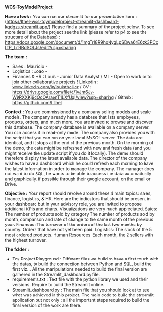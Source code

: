 **WCS-ToyModelProject**

**Have a look :**
You can run our streamlit for our presentation here : (https://lthel-wcs-toymodelproject-streamlit-dashboard-kqdgza.streamlit.app/)
Please find a summary of the project below. To see more detail about the project see the link (please refer to p4 to see the structure of the Database) : https://docs.google.com/document/d/1mgTrI8R9hoNygLpSDwa6rE6zk3PCcLtP_LnRBdSOLJs/edit?usp=sharing 

**The team :**
- Sales : Mauricio -
- Logistics : Joao -
- Finances & HR : Louis - Junior Data Analyst / ML  - Open to work or to join other collaborative projects !
Linkedin : www.linkedin.com/in/louisthellier / CV : https://drive.google.com/file/d/1vJm6Jv-W9RXXKj9dQcOAraonT1LXfUqI/view?usp=sharing / Github : https://github.com/LThel

**Context :**
You are commissioned by a company selling models and scale models. 
The company already has a database that lists employees, products, orders, and much more. 
You are invited to browse and discover this database. 
The company database is available on a company server. You can access it in read-only mode.
The company also provides you with the script that you can run on your local MySQL server. The data are identical, and it stops at the end of the previous month.
On the morning of the demo, the data might be refreshed with new and fresh data (and you might receive the update script if you do it locally). The demo should therefore display the latest available data.
The director of the company wishes to have a dashboard which he could refresh each morning to have the latest information in order to manage the company.
The manager does not want to do SQL, he wants to be able to access the data automatically and graphically, if possible through their google account, on the email or Drive. 


**Objective :**
Your report should revolve around these 4 main topics: sales, finance, logistics, &  HR.
Here are the indicators that should be present in your dashboard but in your advisory role, you are invited to propose additional KPIs and charts.
Visualizations are very much appreciated. 
Sales: 
The number of products sold by category 
The number of products sold by month, 
comparison and rate of change to the same month of the previous year.
Finances: 
The turnover of the orders of the last two months by country. 
Orders that have not yet been paid.
Logistics: 
The stock of the 5 most ordered products.
Human Resources: 
Each month, the 2 sellers with the highest turnover.

**The folder :**
- Toy Project Playground : Different files we build to have a first touch with the datas, to build the connection between Python and SQL, build the first viz... All the manipulations needed to build the final version are gathered in the Streamlit_dashboard.py file.
- requirements.txt : Text file with the python library we used and their versions. Require to build the Streamlit online.
- Streamlit_dashboard.py : The main file that you should look at to see what was achieved in this project. The main code to build the streamlit application but not only : all the important steps required to build the final version of the work are there. 

